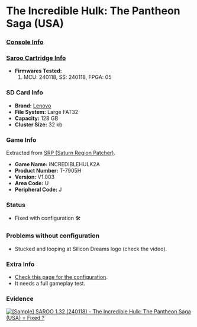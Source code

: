 # The Incredible Hulk: The Pantheon Saga (USA)

### [Console Info](../../../../Info/Consoles/VA13/README.md)

### [Saroo Cartridge Info](../../../../Info/Cartridges/RetroGameParadiseStore/1.32F/README.md)

- <b>Firmwares Tested:</b>
  1. MCU: 240118, SS: 240118, FPGA: 05

### SD Card Info

- <b>Brand:</b> [Lenovo](https://s.click.aliexpress.com/e/_DBowUFx)
- <b>File System:</b> Large FAT32
- <b>Capacity:</b> 128 GB
- <b>Cluster Size:</b> 32 kb

### Game Info

Extracted from [SRP (Saturn Region Patcher)](https://segaxtreme.net/resources/saturn-region-patcher.81/download).

- <b>Game Name:</b> INCREDIBLEHULK2A
- <b>Product Number:</b> T-7905H
- <b>Version:</b> V1.003
- <b>Area Code:</b> U
- <b>Peripheral Code:</b> J

### Status

- Fixed with configuration :hammer_and_wrench:

### Problems without configuration

- Stucked and looping at Silicon Dreams logo (check the video).

### Extra Info

- [Check this page for the configuration](https://github.com/williamdsw/saroo-configuration-list/blob/master/U/T-7905H/README.md).
- It needs a full gameplay test.

### Evidence

[![[Sample] SAROO 1.32 (240118) - The Incredible Hulk: The Pantheon Saga (USA) = Fixed ?](https://img.youtube.com/vi/gMwX7GdTWHw/0.jpg)](https://www.youtube.com/watch?v=gMwX7GdTWHw)

